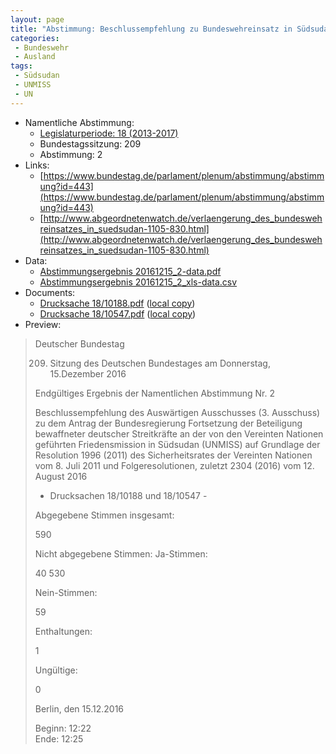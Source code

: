 ```yaml
---
layout: page
title: "Abstimmung: Beschlussempfehlung zu Bundeswehreinsatz in Südsudan (UNMISS)"
categories:
 - Bundeswehr
 - Ausland
tags:
 - Südsudan
 - UNMISS
 - UN
---
```


* Namentliche Abstimmung:
    * [Legislaturperiode: 18 (2013-2017)](https://de.wikipedia.org/wiki/18._Deutscher_Bundestag)
    * Bundestagssitzung: 209
    * Abstimmung: 2
* Links: 
    * [https://www.bundestag.de/parlament/plenum/abstimmung/abstimmung?id=443](https://www.bundestag.de/parlament/plenum/abstimmung/abstimmung?id=443)
    * [http://www.abgeordnetenwatch.de/verlaengerung_des_bundeswehreinsatzes_in_suedsudan-1105-830.html](http://www.abgeordnetenwatch.de/verlaengerung_des_bundeswehreinsatzes_in_suedsudan-1105-830.html)
* Data: 
    * [Abstimmungsergebnis 20161215_2-data.pdf](/res/abstimmungsliste/20161215_2-data.pdf)
    * [Abstimmungsergebnis 20161215_2_xls-data.csv](/res/abstimmungsliste/analyses/20161215_2_xls-data.csv)
* Documents: 
    * [Drucksache 18/10188.pdf](http://dip21.bundestag.de/dip21/btd/18/101/1810188.pdf) ([local copy](/res/abstimmungsdaten/018-209-02/1810188.pdf))
    * [Drucksache 18/10547.pdf](http://dip21.bundestag.de/dip21/btd/18/105/1810547.pdf) ([local copy](/res/abstimmungsdaten/018-209-02/1810547.pdf))
* Preview: 
> Deutscher Bundestag
> 
> 209. Sitzung des Deutschen Bundestages
> am Donnerstag, 15.Dezember 2016
> 
> Endgültiges Ergebnis der Namentlichen Abstimmung Nr. 2
> 
> Beschlussempfehlung des Auswärtigen Ausschusses (3. Ausschuss) zu dem Antrag der
> Bundesregierung
> Fortsetzung der Beteiligung bewaffneter deutscher Streitkräfte an der von den Vereinten
> Nationen geführten Friedensmission in Südsudan (UNMISS) auf Grundlage der Resolution
> 1996 (2011) des Sicherheitsrates der Vereinten Nationen vom 8. Juli 2011 und
> Folgeresolutionen, zuletzt 2304 (2016) vom 12. August 2016
> - Drucksachen 18/10188 und 18/10547 -
> 
> Abgegebene Stimmen insgesamt:
> 
> 590
> 
> Nicht abgegebene Stimmen:
> Ja-Stimmen:
> 
> 40
> 530
> 
> Nein-Stimmen:
> 
> 59
> 
> Enthaltungen:
> 
> 1
> 
> Ungültige:
> 
> 0
> 
> Berlin, den 15.12.2016
> 
> Beginn: 12:22  
> Ende: 12:25
